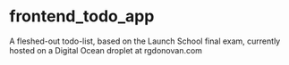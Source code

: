 # frontend_todo_app

A fleshed-out todo-list, based on the Launch School final exam, currently hosted on a Digital Ocean droplet at rgdonovan.com
